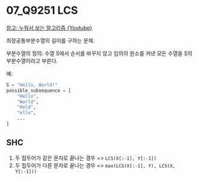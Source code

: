 # 07_Q9251 LCS

[참고: 누워서 보는 알고리즘 {Youtube}](https://youtu.be/z8KVLz9BFIo?si=fDh-h9IQF1Hj67hk)

최장공통부분수열의 길이를 구하는 문제.

부분수열의 정의: 수열 S에서 순서를 바꾸지 않고 임의의 원소를 꺼낸 모든 수열을 S의 부분수열이라고 부른다.

예:

```python
S = "Hello, World!"
possible_subsequence = [
    "Hello",
    "World",
    "Hold",
    "ello",
    ...
]
```

## SHC

1. 두 접두어가 같은 문자로 끝나는 경우 => `LCS(X[:-1], Y[:-1])`
2. 두 접두어가 다른 문자로 끝나는 경우 => `max(LCS(X[:-1], Y), LCS(X, Y[:-1]))`
